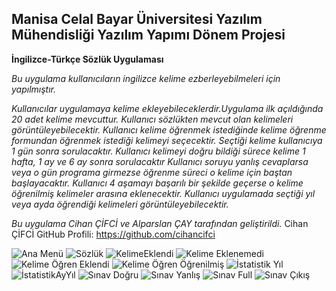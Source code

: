 ## Manisa Celal Bayar Üniversitesi Yazılım Mühendisliği Yazılım Yapımı Dönem Projesi 


**İngilizce-Türkçe Sözlük Uygulaması**




*Bu uygulama kullanıcıların ingilizce kelime ezberleyebilmeleri için yapılmıştır.*

*Kullanıcılar uygulamaya kelime ekleyebileceklerdir.Uygulama ilk açıldığında 20 adet kelime mevcuttur.*
*Kullanıcı sözlükten mevcut olan kelimeleri görüntüleyebilecektir.*
*Kullanıcı kelime öğrenmek istediğinde kelime öğrenme formundan öğrenmek istediği kelimeyi seçecektir.*
*Seçtiği kelime kullanıcıya 1 gün sonra sorulacaktır.*
*Kullanıcı kelimeyi doğru bildiği sürece kelime 1 hafta, 1 ay ve 6 ay sonra sorulacaktır*
*Kullanıcı soruyu yanlış cevaplarsa veya o gün programa girmezse öğrenme süreci o kelime için baştan başlayacaktır.*
*Kullanıcı 4 aşamayı başarılı bir şekilde geçerse o kelime öğrenilmiş kelimeler arasına eklenecektir.*
*Kullanıcı uygulamada seçtiği yıl veya ayda öğrendiği kelimeleri görüntüleyebilecektir.*

*Bu uygulama Cihan ÇİFCİ ve Alparslan ÇAY tarafından geliştirildi.*
Cihan ÇİFCİ GitHub Profili: https://github.com/cihancifci


![Ana Menü](https://user-images.githubusercontent.com/50801231/57987080-8610d580-7a85-11e9-98bd-546563fdcdc6.PNG)
![Sözlük](https://user-images.githubusercontent.com/50801231/57987219-1ac80300-7a87-11e9-8b96-d8e19a5de708.PNG)
![KelimeEklendi](https://user-images.githubusercontent.com/50801231/57987199-f409cc80-7a86-11e9-9b79-9d6ce6d5acfb.PNG)
![Kelime Eklenemedi](https://user-images.githubusercontent.com/50801231/57987187-cc1a6900-7a86-11e9-8160-cb18e2a06bd9.PNG)
![Kelime Öğren Eklendi](https://user-images.githubusercontent.com/50801231/57987190-d50b3a80-7a86-11e9-8d03-15e992e3f0e2.PNG)
![Kelime Öğren Öğrenilmiş](https://user-images.githubusercontent.com/50801231/57987196-e81e0a80-7a86-11e9-8f3f-7d22dc76b561.PNG)
![İstatistik Yıl](https://user-images.githubusercontent.com/50801231/57987181-bad15c80-7a86-11e9-8f0a-095f903b657f.PNG)
![İstatistikAyYıl](https://user-images.githubusercontent.com/50801231/57987184-c45ac480-7a86-11e9-9832-69bc8d79adba.PNG)
![Sınav Doğru](https://user-images.githubusercontent.com/50801231/57987209-0552d900-7a87-11e9-96f0-5768ab6c6079.PNG)
![Sınav Yanlış](https://user-images.githubusercontent.com/50801231/57987217-14398b80-7a87-11e9-99bf-08648e7c76a7.PNG)
![Sınav Full](https://user-images.githubusercontent.com/50801231/57987212-0d127d80-7a87-11e9-88c4-ec9bc3f9d346.PNG)
![Sınav Çıkış](https://user-images.githubusercontent.com/50801231/57987203-fc620780-7a86-11e9-9127-9c8a57fe7383.PNG)
